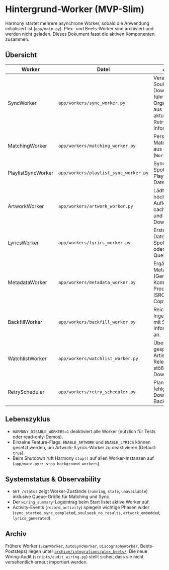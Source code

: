 # Hintergrund-Worker (MVP-Slim)

Harmony startet mehrere asynchrone Worker, sobald die Anwendung initialisiert ist (`app/main.py`). Plex- und Beets-Worker sind archiviert und werden nicht geladen. Dieses Dokument fasst die aktiven Komponenten zusammen.

## Übersicht

| Worker | Datei | Aufgabe |
| ------ | ----- | ------- |
| SyncWorker | `app/workers/sync_worker.py` | Verarbeitet Soulseek-Downloads, führt Datei-Organisation aus und aktualisiert Retry-Informationen. |
| MatchingWorker | `app/workers/matching_worker.py` | Persistiert Matching-Jobs aus der Queue (`WorkerJob`). |
| PlaylistSyncWorker | `app/workers/playlist_sync_worker.py` | Synchronisiert Spotify-Playlists mit der Datenbank. |
| ArtworkWorker | `app/workers/artwork_worker.py` | Lädt Cover in höchster Auflösung, cached Dateien und bettet sie in Downloads ein. |
| LyricsWorker | `app/workers/lyrics_worker.py` | Erstellt `.lrc`-Dateien aus Spotify-Lyrics oder externen Quellen. |
| MetadataWorker | `app/workers/metadata_worker.py` | Ergänzt Metadaten (Genre, Komponist, Produzent, ISRC, Copyright). |
| BackfillWorker | `app/workers/backfill_worker.py` | Reichert FREE-Ingest-Daten mit Spotify-Informationen an. |
| WatchlistWorker | `app/workers/watchlist_worker.py` | Überwacht gespeicherte Artists auf neue Releases und stößt Downloads an. |
| RetryScheduler | `app/workers/retry_scheduler.py` | Plant fehlgeschlagene Downloads mit Backoff neu ein. |

## Lebenszyklus

- `HARMONY_DISABLE_WORKERS=1` deaktiviert alle Worker (nützlich für Tests oder read-only-Demos).
- Einzelne Feature-Flags: `ENABLE_ARTWORK` und `ENABLE_LYRICS` können gesetzt werden, um Artwork-/Lyrics-Worker zu deaktivieren (Default: `true`).
- Beim Shutdown ruft Harmony `stop()` auf allen Worker-Instanzen auf (`app/main.py::_stop_background_workers`).

## Systemstatus & Observability

- `GET /status` zeigt Worker-Zustände (`running`, `stale`, `unavailable`) inklusive Queue-Größe für Matching und Sync.
- Der `wiring_summary`-Logeintrag beim Start listet aktive Worker auf.
- Activity-Events (`record_activity`) spiegeln wichtige Phasen wider (`sync_started`, `sync_completed`, `soulseek_no_results`, `artwork_embedded`, `lyrics_generated`).

## Archiv

Frühere Worker (`ScanWorker`, `AutoSyncWorker`, `DiscographyWorker`, Beets-Poststeps) liegen unter [`archive/integrations/plex_beets/`](../archive/integrations/plex_beets/). Die neue Wiring-Audit (`scripts/audit_wiring.py`) stellt sicher, dass sie nicht versehentlich erneut importiert werden.
